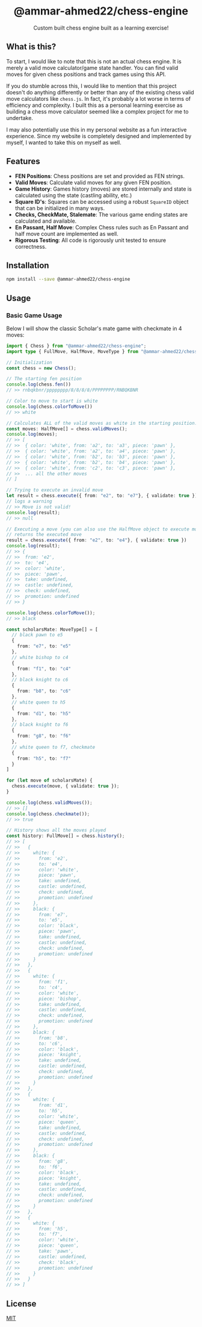 <div align="center">
<h1>@ammar-ahmed22/chess-engine</h1>
<p>Custom built chess engine built as a learning exercise!</p>
</div>

## What is this?
To start, I would like to note that this is not an actual chess engine. It is merely a valid move calculator/game state handler. You can find valid moves for given chess positions and track games using this API. 

If you do stumble across this, I would like to mention that this project doesn't do anything differently or better than any of the existing chess valid move calculators like `chess.js`. In fact, it's probably a lot worse in terms of efficiency and complexity. I built this as a personal learning exercise as building a chess move calculator seemed like a complex project for me to undertake. 

I may also potentially use this in my personal website as a fun interactive experience. Since my website is completely designed and implemented by myself, I wanted to take this on myself as well. 

## Features
- **FEN Positions**: Chess positions are set and provided as FEN strings.
- **Valid Moves**: Calculate valid moves for any given FEN position.
- **Game History**: Games history (moves) are stored internally and state is calculated using the state (castling ability, etc.)
- **Square ID's**: Squares can be accessed using a robust `SquareID` object that can be initialized in many ways.
- **Checks, CheckMate, Stalemate**: The various game ending states are calculated and available.
- **En Passant, Half Move**: Complex Chess rules such as En Passant and half move count are implemented as well.
- **Rigorous Testing**: All code is rigorously unit tested to ensure correctness.

## Installation
```bash
npm install --save @ammar-ahmed22/chess-engine
```

## Usage
### Basic Game Usage
Below I will show the classic Scholar's mate game with checkmate in 4 moves:
```typescript
import { Chess } from "@ammar-ahmed22/chess-engine";
import type { FullMove, HalfMove, MoveType } from "@ammar-ahmed22/chess-engine";

// Initialization
const chess = new Chess();

// The starting fen position
console.log(chess.fen())
// >> rnbqkbnr/pppppppp/8/8/8/8/PPPPPPPP/RNBQKBNR

// Color to move to start is white
console.log(chess.colorToMove())
// >> white

// Calculates ALL of the valid moves as white in the starting position.
const moves: HalfMove[] = chess.validMoves();
console.log(moves);
// >> [
// >>  { color: 'white', from: 'a2', to: 'a3', piece: 'pawn' },
// >>  { color: 'white', from: 'a2', to: 'a4', piece: 'pawn' },
// >>  { color: 'white', from: 'b2', to: 'b3', piece: 'pawn' },
// >>  { color: 'white', from: 'b2', to: 'b4', piece: 'pawn' },
// >>  { color: 'white', from: 'c2', to: 'c3', piece: 'pawn' },
// >>  ... all the other moves  
// ]

// Trying to execute an invalid move
let result = chess.execute({ from: "e2", to: "e7"}, { validate: true })
// logs a warning
// >> Move is not valid!
console.log(result);
// >> null

// Executing a move (you can also use the HalfMove object to execute moves)
// returns the executed move
result = chess.execute({ from: "e2", to: "e4"}, { validate: true })
console.log(result);
// >> {
// >>  from: 'e2',
// >>  to: 'e4',
// >>  color: 'white',
// >>  piece: 'pawn',
// >>  take: undefined,
// >>  castle: undefined,
// >>  check: undefined,
// >>  promotion: undefined
// >> }

console.log(chess.colorToMove());
// >> black

const scholarsMate: MoveType[] = [
  // black pawn to e5
  {
    from: "e7", to: "e5"
  },
  // white bishop to c4
  {
    from: "f1", to: "c4"
  },
  // black knight to c6
  {
    from: "b8", to: "c6"
  },
  // white queen to h5
  {
    from: "d1", to: "h5"
  },
  // black knight to f6
  {
    from: "g8", to: "f6"
  },
  // white queen to f7, checkmate
  {
    from: "h5", to: "f7"
  }
]

for (let move of scholarsMate) {
  chess.execute(move, { validate: true });
}

console.log(chess.validMoves());
// >> []
console.log(chess.checkmate());
// >> true

// History shows all the moves played
const history: FullMove[] = chess.history();
// >> [
// >>   {
// >>     white: {
// >>       from: 'e2',
// >>       to: 'e4',
// >>       color: 'white',
// >>       piece: 'pawn',
// >>       take: undefined,
// >>       castle: undefined,
// >>       check: undefined,
// >>       promotion: undefined
// >>     },
// >>     black: {
// >>       from: 'e7',
// >>       to: 'e5',
// >>       color: 'black',
// >>       piece: 'pawn',
// >>       take: undefined,
// >>       castle: undefined,
// >>       check: undefined,
// >>       promotion: undefined
// >>     }
// >>   },
// >>   {
// >>     white: {
// >>       from: 'f1',
// >>       to: 'c4',
// >>       color: 'white',
// >>       piece: 'bishop',
// >>       take: undefined,
// >>       castle: undefined,
// >>       check: undefined,
// >>       promotion: undefined
// >>     },
// >>     black: {
// >>       from: 'b8',
// >>       to: 'c6',
// >>       color: 'black',
// >>       piece: 'knight',
// >>       take: undefined,
// >>       castle: undefined,
// >>       check: undefined,
// >>       promotion: undefined
// >>     }
// >>   },
// >>   {
// >>     white: {
// >>       from: 'd1',
// >>       to: 'h5',
// >>       color: 'white',
// >>       piece: 'queen',
// >>       take: undefined,
// >>       castle: undefined,
// >>       check: undefined,
// >>       promotion: undefined
// >>     },
// >>     black: {
// >>       from: 'g8',
// >>       to: 'f6',
// >>       color: 'black',
// >>       piece: 'knight',
// >>       take: undefined,
// >>       castle: undefined,
// >>       check: undefined,
// >>       promotion: undefined
// >>     }
// >>   },
// >>   {
// >>     white: {
// >>       from: 'h5',
// >>       to: 'f7',
// >>       color: 'white',
// >>       piece: 'queen',
// >>       take: 'pawn',
// >>       castle: undefined,
// >>       check: 'black',
// >>       promotion: undefined
// >>     }
// >>   }
// >> ]
```

## License
[MIT](./LICENSE)